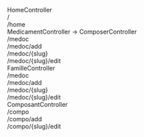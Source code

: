 HomeController  
    /  
    /home  
MedicamentController -> ComposerController  
    /medoc  
    /medoc/add  
    /medoc/{slug}  
    /medoc/{slug}/edit  
FamilleController  
    /medoc  
    /medoc/add  
    /medoc/{slug}  
    /medoc/{slug}/edit  
ComposantController  
    /compo  
    /compo/add  
    /compo/{slug}/edit  
